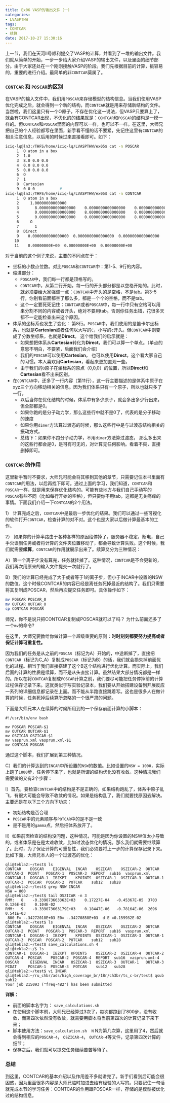 ```yaml
---
title: Ex06 VASP的输出文件（一）
categories: 
- LVASPTHW
tags: 
- CONTCAR
- 续算
date: 2017-10-27 15:30:16
---
```


上一节，我们在天河II号顺利提交了VASP的计算，并看到了一堆的输出文件。我们就从简单的开始，一步一步给大家介绍VASP的输出文件，以及里面的细节部分。由于大家还处在一个刚刚接触VASP的阶段。我们先根据目前的计算，挑容易的，重要的进行介绍。最简单的非`CONTCAR`莫属了。



### `CONTCAR` 和 `POSCAR`的区别

在VASP的输入文件中，我们用`POSCAR`来存储模型的结构信息。当我们使用VASP优化完成之后，就会得到一个新的结构，而`CONTCAR`就是用来存储新结构的文件。当然啦，我们这里只有一个O原子，不存在优化这一说法，但VASP只要算上了，就会有CONTCAR出现，不优化的的结果就是：`CONTCAR`和`POSCAR`的结构是一模一样的。但`CONTCAR`和`POSCAR`里面的内容可以一样，也可以不一样。在这里，大师兄把自己的个人经验都写在里面，新手看不懂的话不要紧，先记住这里有`CONTCAR`的相关注意信息，以后用的时候过来直接看即可。如下：

```bash
iciq-lq@ln3:/THFS/home/iciq-lq/LVASPTHW/ex05$ cat -n POSCAR 
     1	O atom in a box 
     2	1.0            
     3	8.0 0.0 0.0   
     4	0.0 8.0 0.0  
     5	0.0 0.0 8.0 
     6	O          
     7	1         
     8	Cartesian
     9	0 0 0           #
iciq-lq@ln3:/THFS/home/iciq-lq/LVASPTHW/ex05$ cat -n CONTCAR 
     1	O atom in a box                         
     2	   1.00000000000000     
     3	     8.0000000000000000    0.0000000000000000    0.0000000000000000
     4	     0.0000000000000000    8.0000000000000000    0.0000000000000000
     5	     0.0000000000000000    0.0000000000000000    8.0000000000000000
     6	   O 
     7	     1
     8	Direct
     9	  0.0000000000000000  0.0000000000000000  0.0000000000000000
    10	 
    11	  0.00000000E+00  0.00000000E+00  0.00000000E+00
```

对于当前的这个例子来说，主要的不同点在于：

* 坐标的小数点位数。对比`POSCAR`和`CONTCAR`中：第1-5、9行的内容。
* 缩进部分：
  * `POSCAR`中，我们每一行都是顶格写的。
  * `CONTCAR`中，从第二行开始，每一行的开头部分都是以空格开始的。此时，就必须要给大家强调一点：`CONTCAR`中开头的是空格，不是tab。第3-5行，你别看前面都空了那么多，都是一个个的空格，而不是tab。
  * 这个一定要死死记住：`CONTCAR`或者`POSCAR`中，每一行中只有空格可以用来分割不同的内容或者开头，绝对不要用tab。否则你任务出错，花很多天都不一定能检查出来这个原因。
* 体系的坐标系也发生了变化： 第8行。`POSCAR`中，我们使用的是笛卡尔坐标系，也就是**Cartesian**或者任何以大写的`C`，小写的`c`开头。但`CONTCAR`中则变成了分数坐标系，也就是**Direct**。 这个给我们的启示就是：
  * 如果想把体系从**Cartesian**转化为**Direct**，我们可以算一个单点。（单点的意思不明白，不要紧，后面我们会介绍）
  * 我们的`POSCAR`可以使用**Cartesian**， 也可以使用**Direct**，这个看大家自己的习惯。本人喜欢用**Cartesian**，看起来更加直观一些。
  * 由于我们的`O`原子在坐标系的原点（0,0,0）的位置，所以**Direct**和**Cartesian**看不出来区别。
* 在`CONTCAR`中，还多了一行内容（第11行），这一行主要描述的是体系中原子在xyz三个方向移动相关的信息。因为我们体系只有一个原子，所以也就只多了一行。
  * 以后当你在优化结构的时候，体系中有多少原子，就会多出多少行出来，但全部都是0。
  * 如果你跑的是分子动力学，那么这些行中就不是0了，代表的是分子移动的速度
  * 如果你用`dimer`方法算过渡态的时候，那么这些行中是与过渡态结构相关的振动方式。
  * 总结下：如果你不跑分子动力学，不用`dimer`方法算过渡态， 那么多出来的这些行都会是0，是可有可无的，对计算无任何影响。看着不爽，直接删掉即可。

### `CONTCAR` 的作用

这里新手暂时不要求，大师兄可能会将其移到其他的章节，只需要记住本书里面有`CONTCAR`的用法，以后再找下即可。通过上面的学习，我们知道，`CONTCAR`和`POSCAR`一样，就是用来保存优化结构的。可能有些地方与我们自己手动写的`POSCAR`有些不同（比如每行开始的空格），但只要你不用tab，这都是无关痛痒的事情。下面我们介绍一下`CONTCAR`的2个用法。

1） 计算完成之后，`CONTCAR`中是最后一步优化的结果。我们可以通过一些可视化的软件打开`CONTCAR`，检查计算的对不对。这个也是大家以后做计算最基本的工作。

2） 如果你的计算半路由于各种各样的原因给停掉了，服务器不稳定，断电，自己手欠误删任务或者将计算的文件夹位置移动了，都会导致计算失败。这个时候，我们就需要**续算**，`CONTCAR`的作用就展示出来了。续算又分为三种情况：

A）第一个离子步没有算完，任务就挂掉了。这种情况，`CONTCAR`是不会更新的，我们再次用原来的输入文件提交一次就行了。

B）我们的计算已经完成了大于或者等于1的离子步，但小于INCAR中设置的NSW的数值。这个时候CONTCAR的内容已经是离任务死掉最近的结构了。我们只需要将其复制成POSCAR，然后再次提交任务即可。具体操作如下：

```bash
mv POSCAR POSCAR_0
mv OUTCAR OUTCAR_0
cp CONTCAR POSCAR 
```

师兄，你不是说只把CONTCAR复制成POSCAR就可以了吗？ 为什么前面还多了一个`mv`的命令?

在这里，大师兄要教给你做计算一个超级重要的原则：**时时刻刻都要努力提高或者保证计算可重复性。**

因为我们的任务是从之前的`POSCAR`（标记为A）开始的，中途断掉了，直接把`CONTCAR`（标记为C_A）复制成`POSCAR`（标记为B）的话，我们就会损失掉前面优化的过程。相当于我们直接搭建了这个B这个结构进行优化计算。而实际上，我们后面的计算的性质是续算，而不是从头直接计算。虽然结果大部分情况都是一样的。所以在将`CONTCAR`复制成`POSCAR`计算之前，我们要尽可能把任务停掉前的计算过程保存记录下来。这就类似于写实验记录本，我们要从开始搭建设备到开展反应一系列的详细信息都记录在上面。而不能从半路直接跳着写。这也是很多人在做计算的时候，任务死掉后续算所忽略的一个很严肃的问题。

下面是大师兄本人在续算的时候所用到的一个保存前面计算的小脚本：

```shell
#!/usr/bin/env bash

mv POSCAR POSCAR-$1
mv OUTCAR OUTCAR-$1
mv OSZICAR OSZICAR-$1
mv vasprun.xml vasprun.xml-$1
mv CONTCAR POSCAR
```

通过这个脚本，我们扩展到第三种情况。

C）我们的计算达到的`INCAR`中所设置的`NSW`的数值。比如设置的`NSW = 1000`，实际上跑了`1000`步，任务停下来了，也就是所谓的结构优化没有收敛。这种情况我们需要做的又有2个步骤：

I）首先，要检查`CONTCAR`中的结构是不是正确的，如果结构跑乱了，体系中原子乱飞，有很大可能会导致不收敛的情况。如果是结构乱了，我们就要找原因去解决。主要还是在以下三个方向下功夫：

* 初始结构是否合理
* `POSCAR`中的元素顺序与`POTCAR`中的是不是一致
* 是不是用的`gamma`点，然后把体系放开了。

II）如果前面检查的结构没问题，这种情况，可能是因为你设置的NSW值太小导致的，或者体系是在是太难收敛，比如过渡态优化的情况。那么我们就需要继续算了。此时，为了保证计算的可重复性，我们必须要将上一步的计算保存记录下来。比如下面，大师兄本人的一个过渡态的优化：

```
qli@tekla2:~/test$ ls
CONTCAR    DOSCAR    EIGENVAL  INCAR    OSZICAR    OSZICAR-2  OUTCAR    OUTCAR-2  PCDAT   POSCAR-1  POSCAR-3  REPORT  sub16  vasprun.xml
CONTCAR-1  DOSCAR-1  IBZKPT    KPOINTS  OSZICAR-1  OSZICAR-3  OUTCAR-1  OUTCAR-3  POSCAR  POSCAR-2  POTCAR    sub12   sub28
qli@tekla2:~/test$ grep NSW INCAR
NSW = 800
qli@tekla2:~/test$ tail OSZICAR -n 3 
RMM:   8    -0.339073663363E+03    0.17227E-04   -0.45367E-05  3703   0.126E-02    0.104E-02
RMM:   9    -0.339073663179E+03    0.18447E-06   -0.78164E-06  2696   0.541E-03
 800 F= -.34272018E+03 E0= -.34270858E+03  d E =0.159932E-02
qli@tekla2:~/test$ ls
CONTCAR    DOSCAR    EIGENVAL  INCAR    OSZICAR    OSZICAR-2  OUTCAR    OUTCAR-2  PCDAT   POSCAR-1  POSCAR-3  REPORT  sub16  vasprun.xml
CONTCAR-1  DOSCAR-1  IBZKPT    KPOINTS  OSZICAR-1  OSZICAR-3  OUTCAR-1  OUTCAR-3  POSCAR  POSCAR-2  POTCAR    sub12   sub28
qli@tekla2:~/test$ save_calculations.sh 4
qli@tekla2:~/$ ls
CONTCAR-1  DOSCAR-1  IBZKPT  KPOINTS    OSZICAR-2  OSZICAR-4  OUTCAR-2  OUTCAR-4  POSCAR    POSCAR-2  POSCAR-4  REPORT  sub16  vasprun.xml-4
DOSCAR     EIGENVAL  INCAR   OSZICAR-1  OSZICAR-3  OUTCAR-1   OUTCAR-3  PCDAT     POSCAR-1  POSCAR-3  POTCAR    sub12   sub28
qli@tekla2:~/test$ vi INCAR
qli@tekla2:~/ru_chbr/ads/high_coverage_br/1Br/ch3br/ts_c-br/test$ qsub sub12
Your job 215093 ("freq-4B2") has been submitted

```

**详解：**

* 前面的脚本名字为： `save_calculations.sh`
* 在使用这个脚本前，大师兄已经算过3次了，每次都跑到了800步，没有收敛，而第四次依然没有收敛，就需要用脚本将当前第四次的计算记录下来下来；
* 脚本使用方法：`save_calculation.sh  N`  N为第几次算，这里用了4，然后就会得到相应的`POSCAR-4`， `OSZICAR-4`， `OUTCAR-4`等文件，记录第四次计算的细节；
* 保存之后，我们就可以提交任务继续苦苦等待了。



### 总结

到这里，CONTCAR的基本介绍以及作用差不多就讲完了。新手们看到后可能会很困惑，因为里面很多内容是大师兄临时加进去给有经验的人写的。只要记住一句话就完成本节的学习任务：CONTCAR的作用跟POSCAR一样，存储的是模型被优化过的结构信息。